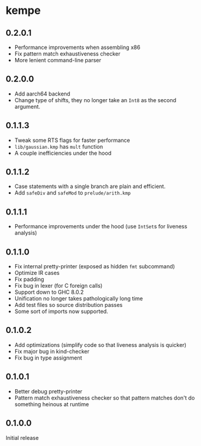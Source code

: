 # kempe

## 0.2.0.1

  * Performance improvements when assembling x86
  * Fix pattern match exhaustiveness checker
  * More lenient command-line parser

## 0.2.0.0

  * Add aarch64 backend
  * Change type of shifts, they no longer take an `Int8` as the second argument.

## 0.1.1.3

  * Tweak some RTS flags for faster performance
  * `lib/gaussian.kmp` has `mult` function
  * A couple inefficiencies under the hood

## 0.1.1.2

  * Case statements with a single branch are plain and efficient.
  * Add `safeDiv` and `safeMod` to `prelude/arith.kmp`

## 0.1.1.1

  * Performance improvements under the hood (use `IntSet`s for liveness
    analysis)

## 0.1.1.0

  * Fix internal pretty-printer (exposed as hidden `fmt` subcommand)
  * Optimize IR cases
  * Fix padding
  * Fix bug in lexer (for C foreign calls)
  * Support down to GHC 8.0.2
  * Unification no longer takes pathologically long time
  * Add test files so source distribution passes
  * Some sort of imports now supported.

## 0.1.0.2

  * Add optimizations (simplify code so that liveness analysis is quicker)
  * Fix major bug in kind-checker
  * Fix bug in type assignment

## 0.1.0.1

  * Better debug pretty-printer
  * Pattern match exhaustiveness checker so that pattern matches don't do
    something heinous at runtime

## 0.1.0.0

Initial release
